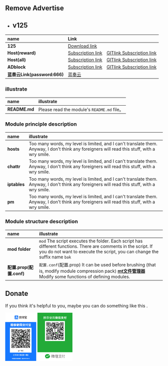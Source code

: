 ## Remove Advertise

- ## v125
| **name** | **Link** |  |
| :-- | :-- | :-- |
| **125** | [Download link](https://raw.githubusercontent.com/lingeringsound/10007/main/module/ads125.zip) |
| **Host(reward)** | [Subscription link](https://raw.githubusercontent.com/lingeringsound/10007/main/reward) | [GITlink Subscription link](https://code.gitlink.org.cn/api/v1/repos/keytoolazy/10007/raw/reward) |
| **Host(all)** | [Subscription link](https://raw.githubusercontent.com/lingeringsound/10007/main/all) | [GITlink Subscription link](https://code.gitlink.org.cn/api/v1/repos/keytoolazy/10007/raw/all) |
| **ADblock** | [Subscription link](https://raw.githubusercontent.com/lingeringsound/10007/main/adb.txt) | [GITlink Subscription link](https://code.gitlink.org.cn/api/v1/repos/keytoolazy/10007/raw/adb.txt)|
| **蓝奏云Link(password:666)** | [蓝奏云](https://keytoolazy.lanzouw.com/b03j67j0f) |


### illustrate
| **name** | **illustrate** |
| :-- | :-- |
| **README.md** | Please read the module's `README.md` file。|

### Module principle description
| **name** | **illustrate** |
| :-- | :-- |
| **hosts** | Too many words, my level is limited, and I can't translate them. Anyway, I don't think any foreigners will read this stuff, with a wry smile.|
| **chattr** | Too many words, my level is limited, and I can't translate them. Anyway, I don't think any foreigners will read this stuff, with a wry smile.|
| **iptables**| Too many words, my level is limited, and I can't translate them. Anyway, I don't think any foreigners will read this stuff, with a wry smile.|
| **pm** | Too many words, my level is limited, and I can't translate them. Anyway, I don't think any foreigners will read this stuff, with a wry smile.|

### Module structure description
| **name** | **illustrate** |
| :-- | :-- |
| **mod folder** | `mod` The script executes the folder. Each script has different functions. There are comments in the script. If you do not want to execute the script, you can change the suffix name `bak` |
| **配置.prop(配置.conf)** | `配置.conf`(配置.prop) It can be used before brushing (that is, modify module compression pack) **[mt文件管理器](https://binmt.lanzoui.com/b01bivkzc)** Modify some functions of defining modules.|


## Donate

If you think it's helpful to you, maybe you can do something like this .

<img src=" ./donate/donate2.jpg" style="zoom:15%" />


<img src=" ./donate/donate1.png " style="zoom:15%" />
